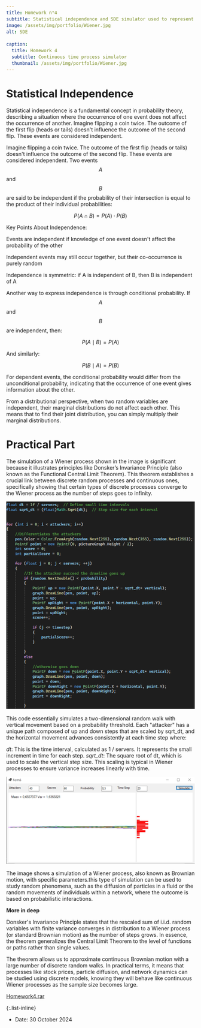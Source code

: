 ```yaml
---
title: Homework n°4
subtitle: Statistical independence and SDE simulator used to represent the scaling limit of the random Walk
image: /assets/img/portfolio/Wiener.jpg
alt: SDE

caption:
  title: Homework 4
  subtitle: Continuous time process simulator
  thumbnail: /assets/img/portfolio/Wiener.jpg
---
```


# **Statistical Independence**

Statistical independence is a fundamental concept in probability theory, describing a situation where the occurrence of one event does not affect the occurrence of another. Imagine flipping a coin twice. The outcome of the first flip (heads or tails) doesn't influence the outcome of the second flip. These events are considered independent. 

Imagine flipping a coin twice. The outcome of the first flip (heads or tails) doesn't influence the outcome of the second flip. These events are considered independent. Two events $$A$$ and $$B$$ are said to be independent if the probability of their intersection is equal to the product of their individual probabilities:

$$P(A \cap B) = P(A) \cdot P(B)$$

Key Points About Independence:

Events are independent if knowledge of one event doesn't affect the probability of the other

Independent events may still occur together, but their co-occurrence is purely random

Independence is symmetric: if A is independent of B, then B is independent of A


Another way to express independence is through conditional probability. If $$A$$ and $$B$$ are independent, then:

$$P(A \mid B) = P(A)$$

And similarly:

$$P(B \mid A) = P(B)$$

For dependent events, the conditional probability would differ from the unconditional probability, indicating that the occurrence of one event gives information about the other.

From a distributional perspective, when two random variables are independent, their marginal distributions do not affect each other. This means that to find their joint distribution, you can simply multiply their marginal distributions.

# **Practical Part**

The simulation of a Wiener process shown in the image is significant because it illustrates principles like Donsker’s Invariance Principle (also known as the Functional Central Limit Theorem). This theorem establishes a crucial link between discrete random processes and continuous ones, specifically showing that certain types of discrete processes converge to the Wiener process as the number of steps goes to infinity.


![Wiener Process Code](/assets/img/portfolio/wienercode.jpg)

This code essentially simulates a two-dimensional random walk with vertical movement based on a probability threshold. Each "attacker" has a unique path composed of up and down steps that are scaled by sqrt_dt, and the horizontal movement advances consistently at each time step where:

*dt*: This is the time interval, calculated as 1 / servers. It represents the small increment in time for each step.
*sqrt_dt*: The square root of dt, which is used to scale the vertical step size. This scaling is typical in Wiener processes to ensure variance increases linearly with time.

![Wiener Process](/assets/img/portfolio/Wiener7.jpg)

The image shows a simulation of a Wiener process, also known as Brownian motion, with specific parameters.this type of simulation can be used to study random phenomena, such as the diffusion of particles in a fluid or the random movements of individuals within a network, where the outcome is based on probabilistic interactions.


**More in deep**

Donsker's Invariance Principle states that the rescaled sum of i.i.d. random variables with finite variance converges in distribution to a Wiener process (or standard Brownian motion) as the number of steps grows. In essence, the theorem generalizes the Central Limit Theorem to the level of functions or paths rather than single values.

The theorem allows us to approximate continuous Brownian motion with a large number of discrete random walks. In practical terms, it means that processes like stock prices, particle diffusion, and network dynamics can be studied using discrete models, knowing they will behave like continuous Wiener processes as the sample size becomes large.

[Homework4.rar](https://github.com/GabrielePapalino/statistics/raw/refs/heads/main/Homework%204.rar)

{:.list-inline}

- Date: 30 October 2024